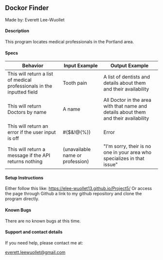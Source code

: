 ## Dockor Finder
Made by: Everett Lee-Wuollet

#### Description
This program locates medical professionals in the Portland area.


#### Specs
| Behavior | Input Example | Output Example |
|----------|---------------|----------------|
| This will return a list of medical professionals in the inputted field | Tooth pain | A list of dentists and details about them and their availability |
| This will return Doctors by name | A name | All Doctor in the area with that name and details about them and their availability |
| This will return an error if the user input is off | #($&!@(%)) | Error |
| This will return a message if the API returns nothing | (unavailable name or profession) | "I'm sorry, their is no one in your area who specializes in that issue" |



#### Setup Instructions
Either follow this like: https://elee-wuollet13.github.io/Project5/ Or access the page through Github a link to my github repository and clone the program directly.

#### Known Bugs
There are no known bugs at this time.

#### Support and contact details
If you need help, please contact me at:

everett.leewuollet@gmail.com
